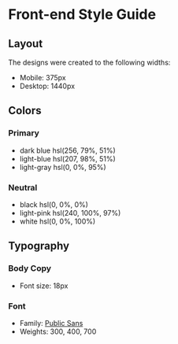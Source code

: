 # Front-end Style Guide

## Layout

The designs were created to the following widths:

- Mobile: 375px
- Desktop: 1440px

## Colors

### Primary

- dark blue    hsl(256, 79%, 51%) 
- light-blue   hsl(207, 98%, 51%)
- light-gray   hsl(0, 0%, 95%)


### Neutral

- black        hsl(0, 0%, 0%)
- light-pink   hsl(240, 100%, 97%)
- white        hsl(0, 0%, 100%)

## Typography

### Body Copy

- Font size: 18px

### Font

- Family: [Public Sans](https://fonts.google.com/specimen/Public+Sans)
- Weights: 300, 400, 700